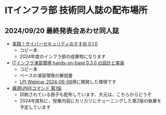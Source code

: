 # ITインフラ部 技術同人誌の配布場所

## 2024/09/20 最終発表会あわせ同人誌

- [実践！サイバーセキュリティのすすめ 0.1.0](techbook-hands-on-cse2024.0.1.0.pdf)
    - コピー本
    - 2024年度のインフラ部の成果物になります
- [ITインフラ演習環境 hands-on-base 0.3.0 の設計と実装](hands-on-base-setup.0.3.0.pdf)
    - コピー本
    - ベースの演習環境の解説書
    - [LPI Webinar 2024-06-08](https://lpic-2024q2.demo.fml.org/)用に開発した環境です
- [厳選UNIXコマンド 第1版](https://selected-unix-commands.techbooks.fml.org/)
    - 印刷されている冊子も配布しています、大元は、こちらからどうぞ
    - 2024年度秋に、授業内容にカリカリにチューニングした第2版の執筆を予定しています
